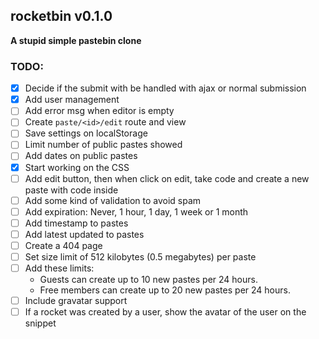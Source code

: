 ## rocketbin v0.1.0 

**A stupid simple pastebin clone**

### TODO:

- [x] Decide if the submit with be handled with ajax or normal submission
- [x] Add user management
- [ ] Add error msg when editor is empty
- [ ] Create `paste/<id>/edit` route and view
- [ ] Save settings on localStorage
- [ ] Limit number of public pastes showed
- [ ] Add dates on public pastes
- [x] Start working on the CSS
- [ ] Add edit button, then when click on edit, take code and create a new paste with code inside
- [ ] Add some kind of validation to avoid spam
- [ ] Add expiration: Never, 1 hour, 1 day, 1 week or 1 month
- [ ] Add timestamp to pastes
- [ ] Add latest updated to pastes
- [ ] Create a 404 page
- [ ] Set size limit of 512 kilobytes (0.5 megabytes) per paste
- [ ] Add these limits:
	- Guests can create up to 10 new pastes per 24 hours.
	- Free members can create up to 20 new pastes per 24 hours.
- [ ] Include gravatar support
- [ ] If a rocket was created by a user, show the avatar of the user on the snippet
